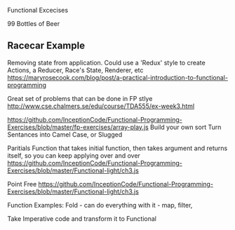 Functional Excecises



99 Bottles of Beer



## Racecar Example
Removing state from application. 
Could use a 'Redux' style to create Actions, a Reducer, Race's State, Renderer, etc
https://maryrosecook.com/blog/post/a-practical-introduction-to-functional-programming


Great set of problems that can be done in FP stlye
http://www.cse.chalmers.se/edu/course/TDA555/ex-week3.html



https://github.com/InceptionCode/Functional-Programming-Exercises/blob/master/fp-exercises/array-play.js
Build your own sort
Turn Sentances into Camel Case, or Slugged

Paritials
Function that takes initial function, then takes argument and returns itself, so you can keep applying over and over
https://github.com/InceptionCode/Functional-Programming-Exercises/blob/master/Functional-light/ch3.js



Point Free
https://github.com/InceptionCode/Functional-Programming-Exercises/blob/master/Functional-light/ch3.js



Function Examples:
Fold - can do everything with it - map, filter, 

Take Imperative code and transform it to Functional


